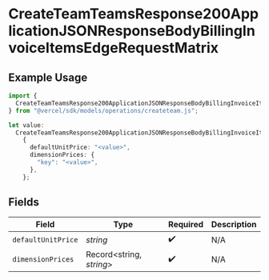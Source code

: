 # CreateTeamTeamsResponse200ApplicationJSONResponseBodyBillingInvoiceItemsEdgeRequestMatrix

## Example Usage

```typescript
import {
  CreateTeamTeamsResponse200ApplicationJSONResponseBodyBillingInvoiceItemsEdgeRequestMatrix,
} from "@vercel/sdk/models/operations/createteam.js";

let value:
  CreateTeamTeamsResponse200ApplicationJSONResponseBodyBillingInvoiceItemsEdgeRequestMatrix =
    {
      defaultUnitPrice: "<value>",
      dimensionPrices: {
        "key": "<value>",
      },
    };
```

## Fields

| Field                    | Type                     | Required                 | Description              |
| ------------------------ | ------------------------ | ------------------------ | ------------------------ |
| `defaultUnitPrice`       | *string*                 | :heavy_check_mark:       | N/A                      |
| `dimensionPrices`        | Record<string, *string*> | :heavy_check_mark:       | N/A                      |